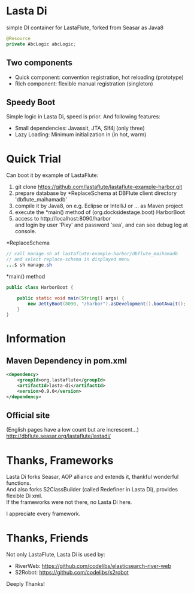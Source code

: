 Lasta Di
=======================
simple DI container for LastaFlute, forked from Seasar as Java8

```java
@Resource
private AbcLogic abcLogic;
```

## Two components
- Quick component: convention registration, hot reloading (prototype)
- Rich component: flexible manual registration (singleton)

## Speedy Boot
Simple logic in Lasta Di, speed is prior.
And following features:
- Small dependencies: Javassit, JTA, Slf4j (only three)
- Lazy Loading: Minimum initialization in (in hot, warm)

# Quick Trial
Can boot it by example of LastaFlute:

1. git clone https://github.com/lastaflute/lastaflute-example-harbor.git
2. prepare database by *ReplaceSchema at DBFlute client directory 'dbflute_maihamadb'  
3. compile it by Java8, on e.g. Eclipse or IntelliJ or ... as Maven project
4. execute the *main() method of (org.docksidestage.boot) HarborBoot
5. access to http://localhost:8090/harbor  
and login by user 'Pixy' and password 'sea', and can see debug log at console.

*ReplaceSchema
```java
// call manage.sh at lastaflute-example-harbor/dbflute_maihamadb
// and select replace-schema in displayed menu
...$ sh manage.sh
```

*main() method
```java
public class HarborBoot {

    public static void main(String[] args) {
        new JettyBoot(8090, "/harbor").asDevelopment().bootAwait();
    }
}
```

# Information
## Maven Dependency in pom.xml
```xml
<dependency>
    <groupId>org.lastaflute</groupId>
    <artifactId>lasta-di</artifactId>
    <version>0.9.0</version>
</dependency>
```

## Official site
(English pages have a low count but are increscent...)  
http://dbflute.seasar.org/lastaflute/lastadi/

# Thanks, Frameworks
Lasta Di forks Seasar, AOP alliance and extends it, thankful wonderful functions.  
And also forks S2ClassBuilder (called Redefiner in Lasta Di), provides flexible Di xml.  
If the frameworks were not there, no Lasta Di here.

I appreciate every framework.

# Thanks, Friends
Not only LastaFlute, Lasta Di is used by:
- RiverWeb: https://github.com/codelibs/elasticsearch-river-web
- S2Robot: https://github.com/codelibs/s2robot

Deeply Thanks!
